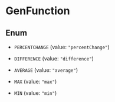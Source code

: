 

# GenFunction

## Enum


* `PERCENTCHANGE` (value: `"percentChange"`)

* `DIFFERENCE` (value: `"difference"`)

* `AVERAGE` (value: `"average"`)

* `MAX` (value: `"max"`)

* `MIN` (value: `"min"`)



